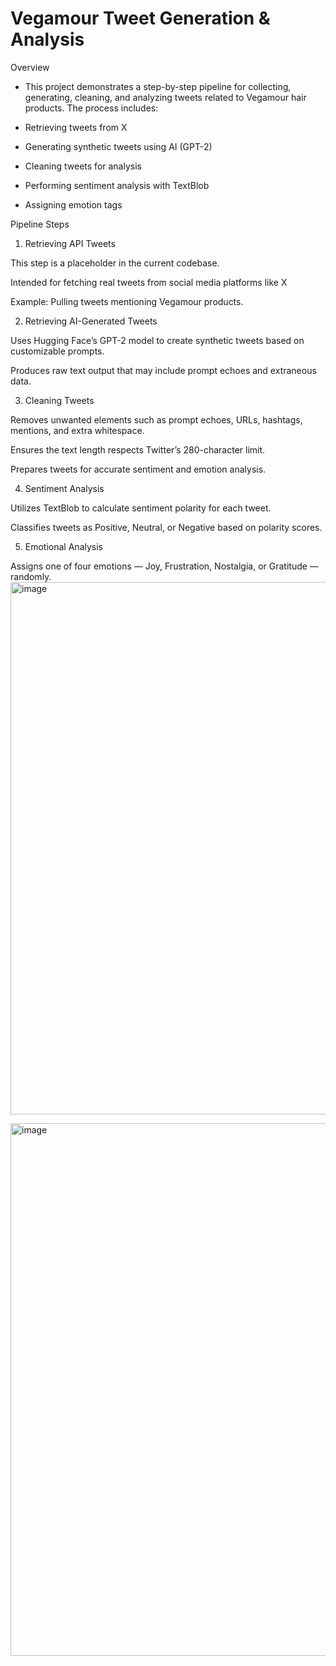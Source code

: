 # Vegamour Tweet Generation & Analysis 
Overview


- This project demonstrates a step-by-step pipeline for collecting, generating, cleaning, and analyzing tweets related to Vegamour hair products. The process includes:

- Retrieving tweets from X

- Generating synthetic tweets using AI (GPT-2)

- Cleaning tweets for analysis

- Performing sentiment analysis with TextBlob

- Assigning emotion tags 

Pipeline Steps
1. Retrieving API Tweets

This step is a placeholder in the current codebase.

Intended for fetching real tweets from social media platforms like X

Example: Pulling tweets mentioning Vegamour products.

2. Retrieving AI-Generated Tweets

Uses Hugging Face’s GPT-2 model to create synthetic tweets based on customizable prompts.

Produces raw text output that may include prompt echoes and extraneous data.

3. Cleaning Tweets

Removes unwanted elements such as prompt echoes, URLs, hashtags, mentions, and extra whitespace.

Ensures the text length respects Twitter’s 280-character limit.

Prepares tweets for accurate sentiment and emotion analysis.

4. Sentiment Analysis

Utilizes TextBlob to calculate sentiment polarity for each tweet.

Classifies tweets as Positive, Neutral, or Negative based on polarity scores.

5. Emotional Analysis

Assigns one of four emotions — Joy, Frustration, Nostalgia, or Gratitude — randomly.
<img width="1600" height="852" alt="image" src="https://github.com/user-attachments/assets/2f2de341-27b6-4e2e-9788-83eaed02b612" />

<img width="1600" height="852" alt="image" src="https://github.com/user-attachments/assets/a8b0aa38-3443-4070-89dd-cf8294dd8b04" />


